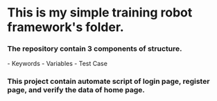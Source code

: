 <h1>This is my simple training robot framework's folder.</h1>
<h3>The repository contain 3 components of structure.</h3>
- Keywords
- Variables
- Test Case

<h3>This project contain automate script of login page, register page, and verify the data of home page.</h3>
